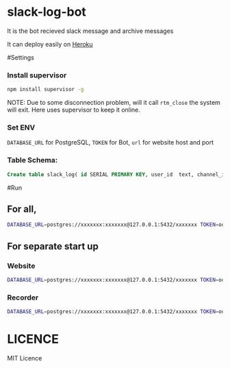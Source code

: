 # slack-log-bot

It is the bot recieved slack message and archive messages

It can deploy easily on [Heroku](http://www.heroku.com) 

#Settings

### Install supervisor

```sh
npm install supervisor -g
```

NOTE: Due to some disconnection problem, will it call `rtm_close` the system will exit. Here uses supervisor to keep it online.

###  Set ENV 

`DATABASE_URL` for PostgreSQL, `TOKEN` for Bot, `url` for website host and port

### Table Schema:

```sql
Create table slack_log( id SERIAL PRIMARY KEY, user_id  text, channel_id text, text  text,  timestamp timestamp default now());
```

#Run

## For all,

```sh
DATABASE_URL=postgres://xxxxxxx:xxxxxxx@127.0.0.1:5432/xxxxxxx TOKEN=ooxxxooxxxooxxx PORT=8000 url=www.helloworld.com:8000 supervisor index.js

```

## For separate start up

### Website
```sh
DATABASE_URL=postgres://xxxxxxx:xxxxxxx@127.0.0.1:5432/xxxxxxx TOKEN=ooxxxooxxxooxxx PORT=8000  node web.js

```

### Recorder
```sh 
DATABASE_URL=postgres://xxxxxxx:xxxxxxx@127.0.0.1:5432/xxxxxxx TOKEN=ooxxxooxxxooxxxurl=www.helloworld.com:8000 supervisor recorder.js

```

# LICENCE

MIT Licence
